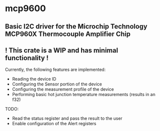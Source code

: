 # mcp9600
Basic I2C driver for the Microchip Technology MCP960X Thermocouple Amplifier Chip
---
## ! This crate is a WIP and has minimal functionality !

Currently, the following features are implemented:
- Reading the device ID
- Configuring the Sensor portion of the device
- Configuring the measurement profile of the device
- Performing basic hot junction temperature measurements (results in an f32)

TODO:
- Read the status register and pass the result to the user
- Enable configuration of the Alert registers
